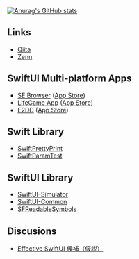 [![Anurag's GitHub stats](https://github-readme-stats.vercel.app/api?username=YusukeHosonuma&theme=dark&show_icons=true
)](https://github.com/anuraghazra/github-readme-stats)

## Links

- [Qiita](https://qiita.com/YusukeHosonuma)
- [Zenn](https://zenn.dev/tobi462)

## SwiftUI Multi-platform Apps

- [SE Browser](https://github.com/YusukeHosonuma/Swift-Evolution-Browser) ([App Store](https://apps.apple.com/app/id1615741502))
- [LifeGame App](https://github.com/YusukeHosonuma/SwiftUI-LifeGame) ([App Store](https://apps.apple.com/app/id1620557880))
- [E2DC](https://github.com/YusukeHosonuma/E2DC) ([App Store](https://apps.apple.com/app/id1616576556))

## Swift Library

- [SwiftPrettyPrint](https://github.com/YusukeHosonuma/SwiftPrettyPrint)
- [SwiftParamTest](https://github.com/YusukeHosonuma/SwiftParamTest)

## SwiftUI Library

- [SwiftUI-Simulator](https://github.com/YusukeHosonuma/SwiftUI-Simulator)
- [SwiftUI-Common](https://github.com/YusukeHosonuma/SwiftUI-Common)
- [SFReadableSymbols](https://github.com/YusukeHosonuma/SFReadableSymbols)

## Discusions

- [Effective SwiftUI 候補（仮説）](https://github.com/YusukeHosonuma/Effective-SwiftUI)
